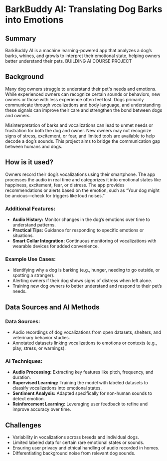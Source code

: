 # BarkBuddy AI: Translating Dog Barks into Emotions

## Summary

BarkBuddy AI is a machine learning-powered app that analyzes a dog’s barks, whines, and growls to interpret their emotional state, helping owners better understand their pets. BUILDING AI COURSE PROJECT

## Background

Many dog owners struggle to understand their pet's needs and emotions. While experienced owners can recognize certain sounds or behaviors, new owners or those with less experience often feel lost. Dogs primarily communicate through vocalizations and body language, and understanding these signals can improve their care and strengthen the bond between dogs and owners.

Misinterpretation of barks and vocalizations can lead to unmet needs or frustration for both the dog and owner. New owners may not recognize signs of stress, excitement, or fear, and limited tools are available to help decode a dog’s sounds. This project aims to bridge the communication gap between humans and dogs.

## How is it used?

Owners record their dog’s vocalizations using their smartphone. The app processes the audio in real time and categorizes it into emotional states like happiness, excitement, fear, or distress. The app provides recommendations or alerts based on the emotion, such as “Your dog might be anxious—check for triggers like loud noises.”

### Additional Features:

- **Audio History:** Monitor changes in the dog’s emotions over time to understand patterns.
- **Practical Tips:** Guidance for responding to specific emotions or situations.
- **Smart Collar Integration:** Continuous monitoring of vocalizations with wearable devices for added convenience.

### Example Use Cases:

- Identifying why a dog is barking (e.g., hunger, needing to go outside, or spotting a stranger).
- Alerting owners if their dog shows signs of distress when left alone.
- Training new dog owners to better understand and respond to their pet’s needs.

## Data Sources and AI Methods

### Data Sources:

- Audio recordings of dog vocalizations from open datasets, shelters, and veterinary behavior studies.
- Annotated datasets linking vocalizations to emotions or contexts (e.g., play, stress, or warnings).

### AI Techniques:

- **Audio Processing:** Extracting key features like pitch, frequency, and duration.
- **Supervised Learning:** Training the model with labeled datasets to classify vocalizations into emotional states.
- **Sentiment Analysis:** Adapted specifically for non-human sounds to detect emotion.
- **Reinforcement Learning:** Leveraging user feedback to refine and improve accuracy over time.

## Challenges

- Variability in vocalizations across breeds and individual dogs.
- Limited labeled data for certain rare emotional states or sounds.
- Ensuring user privacy and ethical handling of audio recorded in homes.
- Differentiating background noise from relevant dog sounds.
